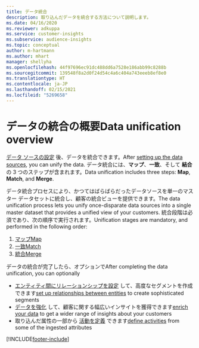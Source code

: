 ```yaml
---
title: データ統合
description: 取り込んだデータを統合する方法について説明します。
ms.date: 04/16/2020
ms.reviewer: adkuppa
ms.service: customer-insights
ms.subservice: audience-insights
ms.topic: conceptual
author: m-hartmann
ms.author: mhart
manager: shellyha
ms.openlocfilehash: 44f97696ec91dc488dd6a7528e186abb99c8288b
ms.sourcegitcommit: 139548f8a2d0f24d54c4a6c404a743eeeb8ef8e0
ms.translationtype: HT
ms.contentlocale: ja-JP
ms.lasthandoff: 02/15/2021
ms.locfileid: "5269658"
---
```

# <a name="data-unification-overview"></a><span data-ttu-id="33907-103">データの統合の概要</span><span class="sxs-lookup"><span data-stu-id="33907-103">Data unification overview</span></span>

<span data-ttu-id="33907-104">[データ ソースの設定](data-sources.md) 後、データを統合できます。</span><span class="sxs-lookup"><span data-stu-id="33907-104">After [setting up the data sources](data-sources.md), you can unify the data.</span></span> <span data-ttu-id="33907-105">データ統合には、**マップ**、**一致**、そして **結合** の 3 つのステップが含まれます。</span><span class="sxs-lookup"><span data-stu-id="33907-105">Data unification includes three steps: **Map**, **Match**, and **Merge**.</span></span>

<span data-ttu-id="33907-106">データ統合プロセスにより、かつてはばらばらだったデータソースを単一のマスター データセットに統合し、顧客の統合ビューを提供できます。</span><span class="sxs-lookup"><span data-stu-id="33907-106">The data unification process lets you unify once-disparate data sources into a single master dataset that provides a unified view of your customers.</span></span> <span data-ttu-id="33907-107">統合段階は必須であり、次の順序で実行されます。</span><span class="sxs-lookup"><span data-stu-id="33907-107">Unification stages are mandatory, and performed in the following order:</span></span>

1. [<span data-ttu-id="33907-108">マップ</span><span class="sxs-lookup"><span data-stu-id="33907-108">Map</span></span>](map-entities.md)
2. [<span data-ttu-id="33907-109">一致</span><span class="sxs-lookup"><span data-stu-id="33907-109">Match</span></span>](match-entities.md)
3. [<span data-ttu-id="33907-110">統合</span><span class="sxs-lookup"><span data-stu-id="33907-110">Merge</span></span>](merge-entities.md)

<span data-ttu-id="33907-111">データの統合が完了したら、オプションで</span><span class="sxs-lookup"><span data-stu-id="33907-111">After completing the data unification, you can optionally</span></span>

- <span data-ttu-id="33907-112">[エンティティ間にリレーションシップを設定](relationships.md) して、高度なセグメントを作成できます</span><span class="sxs-lookup"><span data-stu-id="33907-112">[set up relationships between entities](relationships.md) to create sophisticated segments</span></span>
- <span data-ttu-id="33907-113">[データを強化](enrichment-hub.md) して、顧客に関する幅広いインサイトを獲得できます</span><span class="sxs-lookup"><span data-stu-id="33907-113">[enrich your data](enrichment-hub.md) to get a wider range of insights about your customers</span></span>
- <span data-ttu-id="33907-114">取り込んだ属性の一部から [活動を定義](activities.md) できます</span><span class="sxs-lookup"><span data-stu-id="33907-114">[define activities](activities.md) from some of the ingested attributes</span></span>


[!INCLUDE[footer-include](../includes/footer-banner.md)]